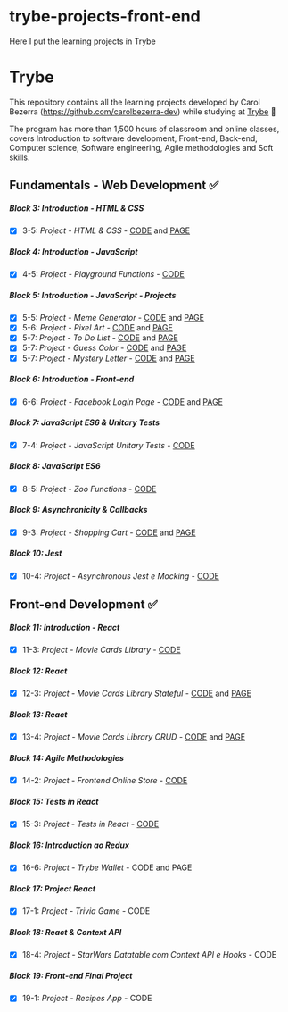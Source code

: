 # trybe-projects-front-end
Here I put the learning projects in Trybe  

# Trybe
This repository contains all the learning projects developed by Carol Bezerra (https://github.com/carolbezerra-dev) while studying at [Trybe](https://www.betrybe.com/) :rocket:

The program has more than 1,500 hours of classroom and online classes, covers Introduction to software development, Front-end, Back-end, Computer science, Software engineering, Agile methodologies and Soft skills.  
  
## Fundamentals - Web Development :white_check_mark:  

##### Block 3: Introduction - HTML & CSS

- [x] 3-5: _Project - HTML & CSS_ - [CODE](https://github.com/carolbezerra-dev/trybe-projects/tree/main/1.WebDevelopment/3.HTML-CSS) and  [PAGE](https://carolbezerra-dev.github.io/trybe-projects/1.WebDevelopment/3.HTML-CSS/)

##### Block 4: Introduction - JavaScript

- [x] 4-5: _Project - Playground Functions_ - [CODE](https://github.com/carolbezerra-dev/trybe-projects/tree/main/1.WebDevelopment/4.JavaScript)

##### Block 5: Introduction - JavaScript - Projects

- [x] 5-5: _Project - Meme Generator_ - [CODE](https://github.com/carolbezerra-dev/trybe-projects/tree/main/1.WebDevelopment/5.DOM-Selectors/Meme-Generator) and [PAGE](https://carolbezerra-dev.github.io/trybe-projects/1.WebDevelopment/5.DOM-Selectors/Meme-Generator/)
- [x] 5-6: _Project - Pixel Art_ - [CODE](https://github.com/carolbezerra-dev/trybe-projects/tree/main/1.WebDevelopment/5.DOM-Selectors/Pixels-Art) and [PAGE](https://carolbezerra-dev.github.io/trybe-projects/1.WebDevelopment/5.DOM-Selectors/Pixels-Art/)
- [x] 5-7: _Project - To Do List_ - [CODE](https://github.com/carolbezerra-dev/trybe-projects/tree/main/1.WebDevelopment/5.DOM-Selectors/ToDo-List) and [PAGE](https://carolbezerra-dev.github.io/trybe-projects/1.WebDevelopment/5.DOM-Selectors/ToDo-List/)
- [x] 5-7: _Project - Guess Color_ - [CODE](https://github.com/carolbezerra-dev/trybe-projects/tree/main/1.WebDevelopment/5.DOM-Selectors/Color-Guess) and [PAGE](https://carolbezerra-dev.github.io/trybe-projects/1.WebDevelopment/5.DOM-Selectors/Color-Guess/)
- [x] 5-7: _Project - Mystery Letter_ - [CODE](https://github.com/carolbezerra-dev/trybe-projects/tree/main/1.WebDevelopment/5.DOM-Selectors/Mystery-Letter) and [PAGE](https://carolbezerra-dev.github.io/trybe-projects/1.WebDevelopment/5.DOM-Selectors/Mystery-Letter/)

##### Block 6: Introduction - Front-end

- [x] 6-6: _Project - Facebook LogIn Page_ - [CODE](https://github.com/carolbezerra-dev/trybe-projects/tree/main/1.WebDevelopment/6.Forms) and [PAGE](https://carolbezerra-dev.github.io/trybe-projects/1.WebDevelopment/6.Forms/)

##### Block 7: JavaScript ES6 & Unitary Tests

- [x] 7-4: _Project - JavaScript Unitary Tests_ - [CODE](https://github.com/carolbezerra-dev/trybe-projects/tree/main/1.WebDevelopment/7.ES6)

##### Block 8: JavaScript ES6

- [x] 8-5: _Project - Zoo Functions_ - [CODE](https://github.com/carolbezerra-dev/trybe-projects/tree/main/1.WebDevelopment/8.Higher-Order-Functions)  

##### Block 9: Asynchronicity & Callbacks

- [x] 9-3: _Project - Shopping Cart_ - [CODE](https://github.com/carolbezerra-dev/trybe-projects/tree/main/1.WebDevelopment/9.Promise) and [PAGE](https://carolbezerra-dev.github.io/trybe-projects/1.WebDevelopment/9.Promise/)

##### Block 10: Jest

- [x] 10-4: _Project - Asynchronous Jest e Mocking_ - [CODE](https://github.com/carolbezerra-dev/trybe-projects/tree/main/1.WebDevelopment/10.Jest-Mocks-Project)


## Front-end Development :white_check_mark:  

##### Block 11: Introduction - React

- [x] 11-3: _Project - Movie Cards Library_ - [CODE](https://github.com/carolbezerra-dev/trybe-projects/tree/main/2.FrontEnd/11.React-Introduction)

##### Block 12: React

- [x] 12-3: _Project - Movie Cards Library Stateful_ - [CODE](https://github.com/carolbezerra-dev/trybe-projects/tree/main/2.FrontEnd/12.Forms-React) and [PAGE](https://movie-card-library-stateful.vercel.app/)

##### Block 13: React

- [x] 13-4: _Project - Movie Cards Library CRUD_ - [CODE](https://github.com/carolbezerra-dev/trybe-projects/tree/main/2.FrontEnd/13.React-Router) and [PAGE](https://movie-card-library-crud-project.vercel.app/)

##### Block 14: Agile Methodologies

- [x] 14-2: _Project - Frontend Online Store_ - [CODE](https://github.com/carolbezerra-dev/trybe-projects/tree/main/2.FrontEnd/14.Frontend-Online-store)

##### Block 15: Tests in React

- [x] 15-3: _Project - Tests in React_ - [CODE](https://github.com/carolbezerra-dev/trybe-projects/tree/main/2.FrontEnd/15.React-Testing-Library)

##### Block 16: Introduction ao Redux

- [x] 16-6: _Project - Trybe Wallet_ - CODE and PAGE

##### Block 17: Project React

- [x] 17-1: _Project - Trivia Game_ - CODE

##### Block 18: React & Context API

- [x] 18-4: _Project - StarWars Datatable com Context API e Hooks_ - CODE

##### Block 19: Front-end Final Project

- [x] 19-1: _Project - Recipes App_ - CODE

